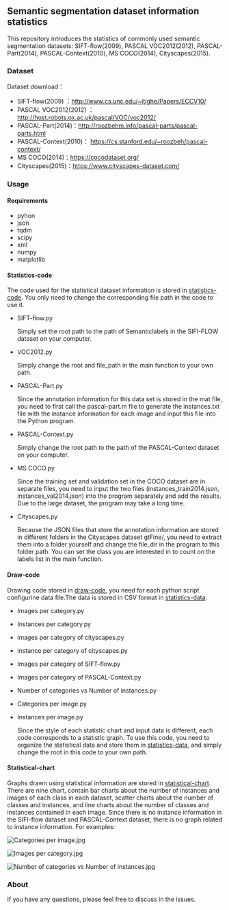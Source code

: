 ## Semantic segmentation dataset information statistics

This repository introduces the statistics of commonly used semantic segmentation datasets: SIFT-flow(2009), PASCAL VOC2012(2012), PASCAL-Part(2014), PASCAL-Context(2010), MS COCO(2014), Cityscapes(2015).

### Dataset

Dataset download：

- SIFT-flow(2009) ：http://www.cs.unc.edu/~jtighe/Papers/ECCV10/
- PASCAL VOC2012(2012) ：http://host.robots.ox.ac.uk/pascal/VOC/voc2012/
- PASCAL-Part(2014)：http://roozbehm.info/pascal-parts/pascal-parts.html
- PASCAL-Context(2010)： https://cs.stanford.edu/~roozbeh/pascal-context/
- MS COCO(2014)：https://cocodataset.org/
- Cityscapes(2015)：https://www.cityscapes-dataset.com/

###  Usage

#### Requirements

- pyhon
- json
- tqdm
- scipy
- xml
- numpy
- matplotlib

#### Statistics-code

The code used for the statistical dataset information is stored in [statistics-code](https://github.com/zhangrui0828/2D-categoriy-instance-statistics/tree/main/statistics-code). You only need to change the corresponding file path in the code to use it.

- SIFT-flow.py

  Simply set the root path to the path of Semanticlabels in the SIFI-FLOW dataset on your computer.
  
- VOC2012.py

  Simply change the root and file_path in the main function to your own path.

- PASCAL-Part.py

  Since the annotation information for this data set is stored in the mat file, you need to first call the pascal-part.m file to generate the instances.txt file with the instance information for each image and input this file into the Python program.

- PASCAL-Context.py

  Simply change the root path to the path of the PASCAL-Context dataset on your computer.
  
- MS COCO.py

  Since the training set  and validation set in the COCO dataset are in separate files, you need to input the two files (instances_train2014.json, instances_val2014.json) into the program separately and add the results. Due to the large dataset, the program may take a long time.

- Cityscapes.py

  Because the JSON files that store the annotation information are stored in different folders in the Cityscapes dataset gtFine/, you need to extract them into a folder yourself and change the file_dir in the program to this folder path. You can set the class you are interested in to count on the labels list in the main function.

#### Draw-code

Drawing code stored in [draw-code](https://github.com/zhangrui0828/2D-categoriy-instance-statistics/tree/main/draw-code), you need for each python script configurine data file.The data is stored in CSV format in [statistics-data](https://github.com/zhangrui0828/2D-categoriy-instance-statistics/tree/main/statistics-data).

- Images per category.py

- Instances per category.py

- images per category of cityscapes.py

- instance per category of cityscapes.py

- Images per category of  SIFT-flow.py

- Images per category of PASCAL-Context.py

- Number of categories vs Number of instances.py

- Categories per image.py

- Instances per image.py

  Since the style of each statistic chart and input data is different, each code corresponds to a statistic graph. To use this code, you need to organize the statistical data and store them in [statistics-data](https://github.com/zhangrui0828/2D-categoriy-instance-statistics/tree/main/statistics-data), and simply change the root in this code to your own path.

#### Statistical-chart

  Graphs drawn using statistical information are stored in [statistical-chart](https://github.com/zhangrui0828/2D-categoriy-instance-statistics/tree/main/pictures). There are nine chart, contain bar charts about the number of instances and images of each class in each dataset, scatter charts about the number of classes and instances, and line charts about the number of classes and instances contained in each image. Since there is no instance information in the SIFI-flow dataset and PASCAL-Context dataset, there is no graph related to instance information.
  For examples:
  
 ![Categories per image.jpg](https://github.com/zhangrui0828/2D-categoriy-instance-statistics/blob/main/statistical-chart/Categories%20per%20image.jpg)
 
 ![Images per category.jpg](https://github.com/zhangrui0828/2D-categoriy-instance-statistics/blob/main/statistical-chart/Images%20per%20category.jpg)
 
 ![Number of categories vs Number of instances.jpg](https://github.com/zhangrui0828/2D-categoriy-instance-statistics/blob/main/statistical-chart/Number%20of%20categories%20vs%20Number%20of%20instances.jpg)

### About

If you have any questions, please feel free to discuss in the issues.
